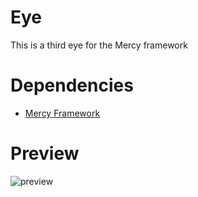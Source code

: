 # Eye
This is a third eye for the Mercy framework

# Dependencies
* [Mercy Framework](https://discord.gg/mercy-collective-878379225357369404)

# Preview

<img src="https://imgur.com/a/xiokBzb" title="preview">
